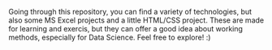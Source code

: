 Going through this repository, you can find a variety of technologies, but also some MS Excel projects and a little HTML/CSS project.
These are made for learning and exercis, but they can offer a good idea about working methods, especially for Data Science.
Feel free to explore! :) 
